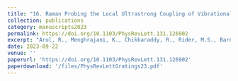 ```yaml
---
title: "16. Raman Probing the Local Ultrastrong Coupling of Vibrational Plasmon Polaritons on Metallic Gratings"
collection: publications
category: manuscripts2023
permalink: https://doi.org/10.1103/PhysRevLett.131.126902
excerpt: "Arul, R., Menghrajani, K., Chikkaraddy, R., Rider, M.S., Barnes, W.L., & Baumberg, J.J. (2023). Physical Review Letters, 131, 126902."
date: 2023-09-22
venue: ''
paperurl: 'https://doi.org/10.1103/PhysRevLett.131.126902'
paperdownload: '/files/PhysRevLettGratings23.pdf'
---
```

